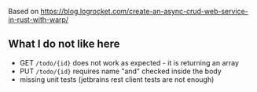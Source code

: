 Based on https://blog.logrocket.com/create-an-async-crud-web-service-in-rust-with-warp/

## What I do not like here

- GET `/todo/{id}` does not work as expected - it is returning an array
- PUT `/todo/{id}` requires name "and" checked inside the body
- missing unit tests (jetbrains rest client tests are not enough)
